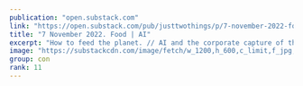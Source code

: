 ```yaml
---
publication: "open.substack.com"
link: "https://open.substack.com/pub/justtwothings/p/7-november-2022-food-ai"
title: "7 November 2022. Food | AI"
excerpt: "How to feed the planet. // AI and the corporate capture of the imagination."
image: "https://substackcdn.com/image/fetch/w_1200,h_600,c_limit,f_jpg,q_auto:good,fl_progressive:steep/https%3A%2F%2Fbucketeer-e05bbc84-baa3-437e-9518-adb32be77984.s3.amazonaws.com%2Fpublic%2Fimages%2Fb32da317-8a3b-4494-afe2-b04cfa9a392f_900x504.webp"
group: con
rank: 11
---
```

